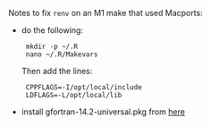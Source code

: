 Notes to fix `renv` on an M1 make that used Macports:

 * do the following:

        mkdir -p ~/.R
        nano ~/.R/Makevars

   Then add the lines:

        CPPFLAGS=-I/opt/local/include
        LDFLAGS=-L/opt/local/lib

 * install gfortran-14.2-universal.pkg from [here](https://mac.r-project.org/tools/)
